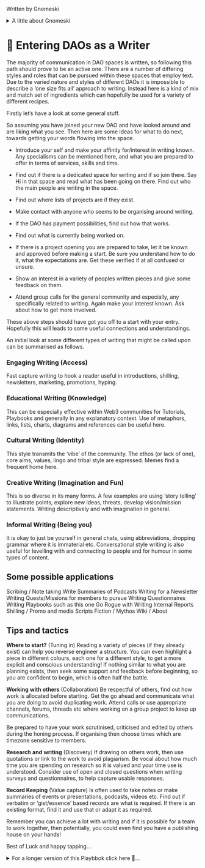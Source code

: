 Written by Gnomeski
<details>
<summary>A little about Gnomeski </summary>
<br />

A curious non-native to Web3 currently exploring Metagame.
I work with text and some graphical elements with an emphasis on Social and Pcychological aspects of this DAO space. 
Former long term off gridder/Boat Gypsy (Capitalism survivor), trained Medical Herbalist and diverse manual trades worker (Gardening, Landscaping, Stonework, Boat Renovator, Structural Repairs on historic buildings, Construction Carpentry) 
I aim to bring awareness from Psychodynamic Group work, Ritual self-dev work, Personal Psychotherapy journey and Alt approaches to personal freedom. 
I love to promote responsible Anarchic co-operation, humour, honesty, diversity, majik and integrity.

</details>
<p></p>

# 📝 Entering DAOs as a Writer

  

The majority of communication in DAO spaces is written, so following this path should prove to be an active one. There are a number of differing styles and roles that can be pursued within these spaces that employ text. Due to the varied nature and styles of different DAOs it is impossible to describe a ‘one size fits all’ approach to writing. Instead here is a kind of mix and match set of ingredients which can hopefully be used for a variety of different recipes. 

  

Firstly let’s have a look at some general stuff.

  

So assuming you have joined your new DAO and have looked around and are liking what you see. Then here are some ideas for what to do next, towards getting your words flowing into the space.

  

-   Introduce your self and make your affinity for/interest in writing known. Any specialisms can be mentioned here, and what you are prepared to offer in terms of services, skills and time.
    
-   Find out if there is a dedicated space for writing and if so join there. Say Hi in that space and read what has been going on there. Find out who the main people are writing in the space.
    
-   Find out where lists of projects are if they exist.
    
-   Make contact with anyone who seems to be organising around writing.
    
-   If the DAO has payment possibilities, find out how that works.
    
-   Find out what is currently being worked on.
    
-   If there is a project opening you are prepared to take, let it be known and approved before making a start. Be sure you understand how to do it, what the expectations are. Get these verified if at all confused or unsure.
    
-   Show an interest in a variety of peoples written pieces and give some feedback on them.
    
-   Attend group calls for the general community and especially, any specifically related to writing. Again make your interest known. Ask about how to get more involved.
    

  

These above steps should have got you off to a start with your entry. Hopefully this will leads to some useful connections and understandings.

  

An initial look at some different types of writing that might be called upon can be summarised as follows.  
  

### Engaging Writing (Access)
Fast capture writing to hook a reader useful in introductions, shilling, newsletters, marketing, promotions, hyping.  

### Educational Writing (Knowledge) 
This can be especially effective within Web3 communities for Tutorials, Playbooks and generally in any explanatory context. Use of metaphors, links, lists, charts, diagrams and references can be useful here.

### Cultural Writing (Identity) 
This style transmits the ‘vibe’ of the community. The ethos (or lack of one), core aims, values, lingo and tribal style are expressed. Memes find a frequent home here.

  

### Creative Writing (Imagination and Fun) 
This is so diverse in its many forms. A few examples are using ‘story telling’ to illustrate points, explore new ideas, threats, develop vision/mission statements. Writing descriptively and with imagination in general.

 
### Informal Writing (Being you) 
It is okay to just be yourself in general chats, using abbreviations, dropping grammar where it is immaterial etc. Conversational style writing is also useful for levelling with and connecting to people and for humour in some types of content.

  

## Some possible applications

  

Scribing / Note taking
Write Summaries of Podcasts
Writing for a Newsletter
Writing Quests/Missions for members to pursue
Writing Questionnaires
Writing Playbooks such as this one
Go Rogue with Writing
Internal Reports
Shilling / Promo and media Scripts
Fiction / Mythos
Wiki / About

  

## Tips and tactics

  

**Where to start?** (Tuning in) Reading a variety of pieces (if they already exist) can help you reverse engineer a structure. You can even highlight a piece in different colours, each one for a different style, to get a more explicit and conscious understanding! If nothing similar to what you are planning exists, then seek some support and feedback before beginning, so you are confident to begin, which is often half the battle.

  

**Working** **with others** (Collaboration) Be respectful of others, find out how work is allocated before starting. Get the go ahead and communicate what you are doing to avoid duplicating work. Attend calls or use appropriate channels, forums, threads etc where working on a group project to keep up communications.

Be prepared to have your work scrutinised, criticised and edited by others during the honing process. If organising then choose times which are timezone sensitive to members.

  

**Research** **and** **writing** (Discovery) If drawing on others work, then use quotations or link to the work to avoid plagiarism. Be vocal about how much time you are spending on research so it is valued and your time use is understood. Consider use of open and closed questions when writing surveys and questionnaires, to help capture usable responses.

  

**Record Keeping** (Value capture) Is often used to take notes or make summaries of events or presentations, podcasts, videos etc. Find out if verbatim or ‘gist/essence’ based records are what is required. If there is an existing format, find it and use that or adapt it as required.

  

Remember you can achieve a lot with writing and if it is possible for a team to work together, then potentially, you could even find you have a publishing house on your hands!

  

Best of Luck and happy tapping...

<details>
<summary>For a longer version of this Playbbok click here 👀...</summary>
<br />


  
![](https://lh3.googleusercontent.com/kjM6ubVa95ga390-RxhuX-YijQr8vNnjjDhIlWu0OCBitW5eZv8RiuochUTaAv6izsr1CKFFA-noPdlFYokYKFtyzj53SGOhT1w9V7VcVABLlU6PRrCAFOxoBB_UyYHLRAkixU9h0pvK3KowCg)**

# 📝 Entering DAOs as a Writer

  

The majority of communication in DAO spaces is written, so following this path should prove to be an active one. There are a number of differing styles and roles that can be pursued within these spaces that employ text. Due to the varied nature and styles of different DAOs it is impossible to describe a ‘one size fits all’ approach to writing. Instead here is a kind of mix and match set of ingredients which can hopefully be used for a variety of different recipes. These ingredients are here presented as a list of styles and possible uses/recipes are also presented as examples.

  

Firstly let’s have a look at some general stuff.

  

So assuming you have joined your new DAO and have looked around and are liking what you see. Then here are some ideas for what to do next, towards getting your words flowing into the space.

  

-   Introduce yourself and make your affinity for/interest in writing known. Any specialisms can be mentioned here, and what you are prepared to offer in terms of services, skills and time.
    
-   Find out if there is a dedicated space for writing and if so join there. Say Hi in that space and read what has been going on there. Find out who the main people are writing in the space.
    
-   Find out where lists of projects are if they exist.
    
-   Make contact with anyone who seems to be organising around writing.
    
-   If the DAO has payment possibilities, find out how that works.
    
-   Find out what is currently being worked on.
    
-   If there is a project opening you are prepared to take, let it be known and approved before making a start. Be sure you understand how to do it, what the expectations are. Get these verified if at all confused or unsure.
    
-   Show an interest in a variety of peoples' written pieces and give some feedback on them.
    
-   Attend group calls for the general community and especially any specifically related to writing. Again make your interest known. Ask about how to get more involved.
    

  

These above steps should have got you off to a start with your entry. Hopefully this will lead to some useful connections and understanding.

  

An initial look at some different types of writing that might be called upon can be summarised as follows.  
  

**Ingredients List**

- Engaging writing (Access)
- Educational writing (Knowledge)
- Cultural writing (Identity)
- Creative writing (Imagination and Fun)
- Informal writing (Being you)
- Cooking Instructions
- Working with others (Collaboration)
- Research and writing (Discovery)
- Record Keeping (Value capture)

  
  
  
  
![](https://lh4.googleusercontent.com/byD2M0bg3_sHTTv64ieSWhtkXNhiGrUEgvZ9StMBRwtzeZblGIrjtJCBgjzCreRUBjY30b_2I_HArMe5E1d8UmBVYKROI_PpzfxDUAnRsBR0dE9M3rxDKnIUcljEwJjodvG4sGl4vE_hq-ly3w)  
  
  

## Some Useful Ingredients

  

**Engaging writing** is often used as a form of ‘fast capture’ of attention on the internet and in the media. It usually follows the K.I.S.S (keep it simple stupid!) method for effective direct communications. This is in line with the often frantic speed of people’s brains and eyes as they search the web for what they seek. This searching often means people are scanning a lot. Their eyes are skipping across text, especially upon first encounter. These scanners seek to see how relevant written information is to their intent at the time and do so as quickly as possible. For this reason it is often the case that this writing follows the rule of the inverted triangle.

  
  
![](https://lh3.googleusercontent.com/57s-yFi8mENUDK_NUtetKBcFTVAIVdw9tpBIq33E_AyIs5i05dpjGLzM0XVtZqppTdZrkbf2pYRk4Aa47VY50i9jrVOdT-WrxegzoHLZYxGUlpYoG3exzP2f9-6GHySSnMYuV44C7EVoQrat1w)

This means that the main essential points we want communicated should be front loaded in our article. These being scanned and hopefully found to be relevant can help to hook a reader. A speedy hook is the name of the game here. Then they may settle in for a more in depth read and we can get to some of the finer points as we move down our page/s.

  
![](https://lh5.googleusercontent.com/YVsdyZzWpIXFIJddWpniCjNZTXokKxEZmAqdjG4UkI8NXKkrtW_iW33Iv4kpiBUXza4HSGmu62U5_aV_Uuy4tNkLJURgJvUVLAj8S1lZgI-QStYQ-t_OcHLfhN2_CPKUfsjIV1RuZ6l8LPeNjA)

This style can be likened to the use of keywords for search engine optimisation in websites. The difference here is we are not seeking to attract the Google bots to rank us asap. Instead here we seek to rank highly in the search engine that is a reader’s mind.

  

This style often used for Marketing and promotions is especially useful when shilling and for news aimed at the public. In general this is also useful for introductions to a number of pieces where we seek to facilitate a smooth and swift approach to our chosen subject matter. Our words in this style bring people from point to point with minimal effort.

  

The words become almost invisible as they provide a path of least resistance. This is not a time for being verbose, using slang or generally drawing any attention to the written word, or the persona of the writer. The subject’s immediacy and relevance are what is paramount to convey with this strategy of fast capture.

  

Hype is a spin off of the pursuit of fast capture and typically involves exaggerated enthusiasm and/or claims. While this can work initially, it must be understood that when this tactic is seen through, it will put people off and may leave them with a bad taste in their mouth. To avoid people later feeling like they have had a rug pulled out from under them, this ingredient should be used sparingly.

  
  
  
  
  

**Educational writing** is as for engaged writing in some senses with some additional elements. These elements may vary depending on the nature of the content. We may add more cultural writing elements in a socially educational piece, or follow a slightly more academic style if delivering more technical content for example. The similarity to engaging writing relates to wanting our writing to be stimulating.![](https://lh5.googleusercontent.com/mf13jMFjfwhaCCDyLxaNuPXQMBfOfXQv0olQQyCqduaP7q28_QG_t7t19GFvZG3DqX_SC8aDuCKxcRRNXzlZv5mKgbpn8f8aRVdEJdrXUR_tqtuutl5B8934LXvuCTqvz6nQhVzsddNZ3wof4w)

  

This kind of writing aims to be as simple, accessible and direct as possible, while conferring knowledge and can be especially effective within Web3 communities for Tutorials, Playbooks and generally in any explanatory context.

  

The use of questions in educational writing can be useful in a number of ways. We can ask questions and then go on to answer them, as is often the format seen in FAQ sections of websites. In FAQs this is often done in a specific question to answer, list format. Alternatively the questions may form a major premise in our introductions, which the article then goes on to address with answers. We may explore a subject for educational and thought provoking reasons and actually conclude with questions that seek to fuel the curiosity and intellect of a reader.

  

A common device in educational writing is the use of metaphor to help leverage the existing understanding of a reader. This can be very useful if our metaphor is similar enough to what we intend to explain. In each case we aim to transfer the meaning of the metaphor into the language of our own subject matter. This device is often used to establish a basic framework of understanding which we can then refine and detail as necessary. A number of metaphors may be used in sequence in this way to additionally assist deepening of understanding. It tastes a bit like chicken..

  

An educational writer may be more inclined to use lists. These lists should be created where possible with a rational and coherent structure.

  

An example of such a situation is a cooking recipe where a list may begin with the medium i.e. oils, butter, ghee that are to be cooked in.

Followed by vegetables and/or meats listed in the order in which they get added and followed by additives such as tins of tomatoes and finally spices.

Another approach is to list based on weights and volumes from greatest to smallest.

  

Some other examples of ordered listing are alphabetical, chronological or priority based structures. Similarly rational approaches should be used for tables, diagrams, illustrations and charts, particularly where they may be referenced more than once in a document.

  

The use of links in this kind of document presents a few possibilities and those are optional and mandatory links.

  

With optional links our writing flow should continue as if the link has not been clicked and read. These can be used where we are simply backing up, or elaborating on something we have mentioned. It provides an opportunity for someone to deepen an insight into a specific thing, to find proof of a statement, or to introduce a connected subject that may also be of interest.

  

Mandatory links need to be read in order to fully understand the discussed matter. In this case we should attempt to create a shift in our writing after the link to make this more evident, or openly state the importance of the linked content.

  

References can be used after an article, especially if it is potentially contentious to some people, or a new concept. Where these are used then the closer to the source of data the references lead, the more powerful they are likely to be.

  

Academic writing has conventions and formatting requirements which can be very discipline specific. These are considered specialisms that would generally not be expected of someone new to / untrained in a subject. Although of course anything is possible if someone is sufficiently motivated to do a lot of research.

  
  
![](https://lh6.googleusercontent.com/ns8KkfbCPlhwy46KS87JggpMcU-t9n5z01gh0I3txpEXhorAh-qYiSh98ltYgT0Dy5XvTXHk3igIDcuFaYa6dU-87wUDHUGL8jRku9rP8YpSnZHa0--LzHYZneYctp4WL7M_cDycdmidGEBPRQ)  

**Cultural Writing** is specific to the flavour and character of a community. Some communities may be quite formal and mainstream, even corporate seeming with high standards of preferred etiquette. Alternatively a DAO may enjoy a raucous, spicy and rowdy approach that includes profuse swearing, NSFW content and radical self expression for example. In any case the acceptability of a piece written for a community will always to some extent rely on the ability to write in a way that expresses it’s chosen approach.

  

These cultural styles act as filters to varying degrees, attracting aligned people and repelling those who are not. They also act as an ongoing sense of identity and can reinforce group bonding. Here jargon, slang and the DAO’s preferred ‘lingo’ can be freely used and celebrated when writing internal communications intended for the DAO itself. This lingo may be useful for outward facing communications as well, where the DAO seeks to express it’s flavour as a cultural transmission.

  

This cultural transmission in some cases may even be of greater importance than the full literal understanding by the public of every word they are reading! In such cases the DAO may be attractive to those who like the allure of a close knit / tribal or sub-cultural group. Here there is a sense of mysterious/artistic expression or uniqueness. People being attracted on this basis do so on the implied understanding that they will learn more as they go along.

  

In many cases both cultural and literal communications can be achieved (if desired) by saying the same thing in differing ways, one full of colour and another as clarification.

  

Moral and ethical positions are important things to be aware of. For example certain terms may be considered offensive to certain groups and not others. Further to this, is the collective mission statement a DAO may be formed under. This should explicitly or implicitly inform the flavour of language that is used, to varying degrees depending upon context.

  

Socially directed pieces will likely be expected to express some, or all, of the core values quite openly at some point for example. While a tutorial about using a piece of software would not require such an element. To some extent the acquisition of a cultural understanding as a writer, as for anyone, will be a matter of time spent involved. A broad sense of general values should be evident early on, such as assertive professionalism or laid back friendliness.

  

By learning the trademarks of other styles of writing being covered in this guide, it is hoped, will aid in helping to identify how cultural writing is woven into a particular DAO’s existing content that you read. The more clearly this can be seen and understood, the better it can be used in a sympathetic and powerful way in your writing. In any case, the amount of flavour being used and considered appropriate, is just as important as the actual flavour itself.

  
![](https://lh3.googleusercontent.com/D6CD_hfhKVtzGljmlHcdqRFuRck1vvZ7E__4QLhVovUFePMXW4CEDrx2mcU5cgFIGklLRV8JIj_eDRi5tXbsK4_H85BufWbncwfP2r6IiyXx_gV9_0cZ70YSo2TZzAHrsS6r8nhbIOH8jRaS4w)

**Creative writing** consists of the whole diverse world of artistic expression with text. The many forms this can take should be evident to any writer. Within DAO spaces, it may be that creative writing is called for at times and to varying degrees. An imaginative element may be required within a variety of pieces. Sometimes the introduction of a new idea, say, might be accompanied by a story that illustrates an important theme.

  

Parables and tales are useful devices that can describe a subjective process or situation. This parallels the use of metaphors in an educational document about something objective. In fact the two can merge and overlap in interesting ways, depending on subject matter. Engaging the imagination of a reader is pretty much always a useful thing to do. For this reason a creative element could appear in almost any kind of writing.

  

The very nature of DAOs, includes their intended lack of hierarchical structures (generally speaking) as they encourage and empower us to be autonomous and yet collaborative, as associations of free agents. So unlike in the usual formal workplace structures of the ‘real world’, every person’s imagination is potentially of greater value and may have more impact as a result.

  

Descriptive writing is certainly a powerful way to convey feelings. Instead of simply directly saying I felt X, Y or Z when blah blah happened, we can elaborate on an experienced moment, making it feel vivid, personal and unique. This sharing of human experience is often a lot easier to relate to, showing nuance and complexity and increasing understanding by others, who may in turn share their thoughts and experiences. In essence this is one of the purposes of storytelling circles and is an ancient practice that still continues worldwide today.

  

Myths throughout time have been used to transmit important messages. Some people today view such things as primitive, unenlightened and naive. There is however no denying the power a story can have to engage the mind. It stands to reason after tens of thousands of years of oral tradition, that this is something that can stir us as deeply as a campfire does, often more. There is nothing naive about the human imagination, that is the source of so many visions and inventions. The development of new technology comes from being able to visualise something that does not currently exist after all. Like all muscles, this faculty needs to be exercised too.

  

Another use of imaginative writing is to explore possible future scenarios, that may be good, bad, funny or whatever. In this way we project various possibilities into the unknown. Creating our ideal futures and anticipating possible obstacles and threats, can help inform us what actions are best taken now.

  

If we are lucky enough to be asked to, or if we just feel like sharing out of our own generosity of expression, there are so many ways we can share creatively. From writing myths, stories, anecdotes, prose, poetry, songs or whatever, there is a lot of scope to celebrate, elaborate, decorate and illustrate with words.

  

Really, it is not possible to cover all the potential uses of creative expression that may be relevant to DAOs with them all being so diverse. All I can do here is point out a few examples and restate that this is still a very relevant component of community and communication, which can reach us on unconscious levels as well as inspire us consciously. The degree to which this view is shared, will vary from DAO to DAO.

  
![](https://lh6.googleusercontent.com/zVfo6Ef8PpNgo6XX_jjPfHVuzCyW3VzlEscNI7r_LlsirPHztpyXAOYpiDP5HH23eIiOZ89yaj47aPook1JRkoVLmeS2FJoBtyfo9dmPTv0XMqOB3u3YBXM0269cyUb_3b_1-HHR7qOfdTWtLA)

**Informal Writing** includes all the usual writings we do just communicating about anything such as with text messages or on busy forum threads. As many communities are basically built largely around text exchanges, this means to some extent, we are our words. In addition to this, informal style relates to having a conversational vibe to writing as part of an actual piece.

  

Being conversational and chatty with writing can warm people to your work, if used in the right context. Writing in the first person, being reflective, asking rhetorical questions, sharing insights, experiences, feelings and anecdotes can definitely set a relaxed tone, helping to lower inhibitions.

  

This might be useful to help the reader lower their guards around a tricky subject where trust is needed. It might be used as part of the background to sharing some philosophical thought. It might be the general approach for something comical or satirical. This style of writing can unnerve some people who are not so sure about your intimacy in which case they may react by actually becoming more guarded and even suspicious of you. So the degree to which this is used will vary a lot between target readerships and desired outcomes. Potentially the applications are wide ranging.

  

As a writer it can for some be a bit of an obsession to always be correcting every minor typo we make. Our interpersonal informal communications can be a place to do this and practise things we are weak on. Personally I like to generally not be so bound by the analytical mind in this area. I want to be me, as I am at the time to a greater degree. Basically being so ‘up-tight’ with our wording even when ‘off duty’ is optional. I mean it may depend on the space you have chosen to be involved in, as to how informal most people are. I suggest that as a liberating exercise we spend a day a week where we do not correct any typos or small grammatical errors. Use slang or text speak if you fancy and generally let things just naturally be.

  

As long as ‘wot u rite’ is understandable, it is not actually always important to others that we be so correct. This of course may not appeal to everyone. Personally I have found it relaxing and I can come across as my genuine, less than perfect, ‘sofa-self’ this way.. Just a thought. Some may see this as lazy. Whatever feels most like being yourself is good. The ‘do easy’ approach, where possible, can free up attention and energy for more important tasks. This is where what looks like laziness to some, can actually be efficient.

  

For the majority of spaces it is a good idea to practise non violent communication. Vernacular Prime where all tenses of the verb ‘to be’ including am, are, is, etc, are removed from the language, is a good fall back system to be aware of, should you ever find yourself in ‘troll country’, or a heated debate/argument. This tool can help you to watch how you are coming across while emotionally charged.

  

**Some possible applications** 

  

- Scribing / Note taking
- Write Summaries of Podcasts
- Writing for a Newsletter
- Writing Quests/Project Plans
- Writing Questionnaires
- Writing Playbooks such as this one
- Go Rogue with Writing
- Internal Reports
- Shilling / Promo Scripts
- Fiction / Mythos
- Wiki / About

  
  
![](https://lh6.googleusercontent.com/-wVJIvrVS-4iLXnibf3Hnlrf8ZiJQG_lyOjr6hDFMFRpa3thC3152t2DIHEGcTbVVUpYpC3N_CAMSyfoIdk0hXyKhBHRSIBFvwparOavtjV0A3REalcwzC66o_ccMfDuJDYGd2flgEb31mcatA)

## Cooking Instructions

  

Working together is a possibility and a benefit of being part of a community. This may be a new idea for you and you may prefer to work alone still. A couple basic benefits of connecting with others is for feedback and helping each other with editing/proofreading. We can all be a bit blind to our own writing and fresh eyes can really help a lot for this reason.

  

Sometimes if we are writing on behalf of a group it may be required that our work is put up for feedback and adjustment. This might involve uploading a document on Google docs, or equivalent platform, and dropping a link for others to either comment or edit the work. It can be difficult to see our work chopped up. Cherished bits being dissected, removed or changed, can feel quite violating. Especially seeing changes happen which you disagree with. Not everyone is up for this. The thing that is tough with this is relinquishing a sense of ownership. This is the spirit of collaboration however and so we must to a degree ‘get over ourselves’.

  
![](https://lh3.googleusercontent.com/3gPbm5v7IhEC3w9stMwFM356WSw-icuqaxX__Acc1jaSi4qZqDVRK5twAT4Me6rQHTNo2uBtMGqtfTlGAZxDXlk0HjeGebjon0MxQQPgic5Kpcy3YaHahcUKM9PprpH9iwc1JX165GknQkhb7w)

An issue with granting broad editing permissions is someone may come and change something irreversibly (have a back up) and actually make the piece worse as a result. A hatchet job. For this reason it is best to stick to commenter permissions, (unless you have developed a lot of trust in someone, which takes time) so that you can discuss or fend off certain suggestions. Some proposed changes may need to be put out for wider feedback if there is a persistent sticking point. Again, this is a good reason why it is useful to have some others who are interested in writing at the ready, to discuss things with. A micro vote might even be useful.

  

There are certain etiquettes that communicate respect and should be observed. If you are editing someone's work and you decide it best to make some sweeping changes, then discuss it with them first. If there are individuals running a writing collective in a DAO, then it is good to discuss work plans with them and/or post in a relevant thread about writing projects. There are a few reasons for this.

  

-   So two or more people do not work on the same piece without awareness that it is already a work in progress. This of course is likely to waste time and effort and may generate tension, or hopefully just laughter and the exchange of Homer Simpson memes.
    

  

-   So that you may be pointed to work that is of a higher priority and so considered more valuable at the time.
    

  

-   Cherry picking of prized projects without being willing to do more basic/grounded, or even boring work, can cause alienation of your peers.
    

  

-   Sometimes in a group access to the most fun projects may come after demonstration of commitment and ability on other stuff.
    

  

It is also possible that a large piece of work may be cut up into sections or chapters. In this case we need to be aware of the expected writing style, the favoured tense and other such essentials like the scope of that section, it’s length etc. Where certain words are freely interchangeable with others in someone's work, try to avoid stubborn pedanticism.

  

If you find yourself organising a group project, be sure people are happy and understand what is desired from them. Try to avoid cluttering up a project with too many people, or by having unclear parameters, where work may overlap. Too many cooks spoil the broth!

  

Group working, whether loose or close, is best tied together by online meetings. These are group calls you can organise, or find organised by other writers involved in a project, guild, or other kind of initiative. They might be voice only or video conference types of call. These calls can be great ways to communicate all sorts of things and support each other and seek consensus. Messaging by text is also good. If there is not a designated area/forum where a group’s projects can be discussed, then suggest one is created for the purpose, or set one up.

  

If you feel you are experiencing levels of communication that impede your concentration on the actual doing of the work, then consider using, silent, do not disturb, or other settings that allow your focus to be steady and in an uninterrupted flow for periods.

  

Generally wherever collaboration is occurring communication will play an important role. So if you are in a group workflow and there is little communication, then reach out. Consider asking for, or organising, a group call and invite everyone involved or interested to it. Be sure to try and fit this into a time slot that overlaps favourably with as many members’ timezones and availability as possible.

  
![](https://lh4.googleusercontent.com/Aalj6XpsdXGXXVAs5e09yuNAhagEQ29ok8o0Ol9PiUnl9nOQ3yLmnSxgFqL7DAOhcmvspNPp0IsgVUPtyPAiGhHZly2OCci5ZQlNflO4-HwQzZtKyrXwVB1FU-7s2udDltIwDNlO3uHlWXUPRw)

Research and writing often go hand in hand. It is rare to just know everything about all the things we put down in words. So we want to go and learn, verify our facts or statements, or find supporting viewpoints that may give us new insights we can share or reflect on.

  

Of course research is one thing and plagiarism something else entirely. If we are going to copy someone else's work we should present it as an annotated quotation or link to it. Otherwise our words should be our own. The internet is full of copy-cat websites that all have identical text. Not only is this a sign of laziness and theft, but it also makes ‘your’ article less likely to be read. I mean it has probably already been read elsewhere, like possibly in the place where the originator first posted it! :P

  

Some famous professional writers employ researchers to go and find out all kinds of things while they write away. What was the main reason for the control of the Syphilis epidemic in the early 20th century? Has Area 51 ever been completely opened up to the public and free press to explore, and if so what are the details? This could be mimicked with a large project that lots of people wanted to be involved in.

  

Some pieces of work involve a hell of a lot of research and it may take even more time than the actual writing. Readers do not necessarily comprehend the work involved when reading the finished piece. For this reason, if you have a payment system linked to people's approval ratings of your contributions and efforts, you may want to post about your research separately from the final written product. This can increase your chances of being valued appropriately for all your work.

  

As stated in the Educational Writing section, references could be used to direct readers to follow up with reading into sources.

  

Writing itself can be used for research purposes in the form of questionnaires or surveys. In structuring these it helps to consider what sort of data you want. How will it be used? If you want to have very clear and distinct categories to arise from your questions, then closed questions and multiple choice formats suit this well.

  

Closed questions are structured in a way that limits the answers down to a small number of possible responses, which are short in nature, such as yes, no, maybe, other.. Multiple choice questions work this same way but with a slightly more specific format. These questions lead to data that is most easily used statistically.

  

Open questions are those that can lead to a wide variety of answers. These answers may be of unbound length or confined to a certain word count. We see these commonly when being set an essay to write. Philosophical questions can be some of the most open ended questions possible for example, and give rise at times to debates which last for centuries! Open questions are best when trying to promote sharing of ideas and opinions, for broad types of brainstorming, for exploring unknown areas of thought and opinion and many other pursuits of expansive and varied feedback. These are most likely to make people chatty and answers can also be surprising.  
  

Can we write about things which are new to us by doing our research thoroughly?  
DYOR (Do Your Own Research) – Write Article – Get Article verified for required edits by someone who is native to the subject.. complete edits and publish!

  
![](https://lh6.googleusercontent.com/bpe4ya9InXp1dEIPbe2EIuhLlRFnLEwuh5x-qxKDw8axD4CzaWDX5Qw5iCunJYMLE5CWZTDsVkkiIR8PKklTrUY_oWlHqFhFU-JSIlbwAPHjZ2YVqX_Eficwnkcs_18JfhOf-QsOkjoRwEUdLA)

Record Keeping in text is often found in the form of taking notes during scheduled group calls. Although there is no reason why you cannot take notes at other times, if others who you are recording are fine with that.

  

Depending on the conventions of a DAO these records may be as actual minutes i.e; verbatim (word for word) notes, or a more informal ‘gist’ based notation. Gist based is focused on capturing essential specifics, salient points and general message, rather than being verbatim. It is better suited to fast moving exchanges with numerous participants. It can also help cut out off-topic chat, making the notes more streamlined to read back over. This is easier to keep up with also, for those of us who are not touch typists.

  

In both cases it may be of use to record the event so you can refer back to the recording where it is hard to hear someone at first. Some people have heavy accents, or other sounds can interfere with clarity of voice at the time, so recording helps reduce loss of information.

  

If at the time of the meeting you notice that something has been missed and is unlikely to be captured in the recording then do speak up. Apologise for the intrusion and get the clarity you need.

  

There may be a note taking format that has been used before which you can find. If the space is a newborn, or note taking is just beginning then make your own format. I was lucky enough in this that the person before, thankfully made a note taking document template, and instructions for what to do with notes after they are made. If no such things exist you can suggest they be created and/or seek guidance on how to best proceed.

  
  
![](https://lh3.googleusercontent.com/ITJ5XCT3XnMt8dR-81r4Ou16pKK-xqPCAgLNl6mvh_MsMZivlJM2NRgQ7MFEvFcgWiPoJiT-_77HQTJscz32IoKpKDAzwFT_VwU14Nauk4apmgr-I3J3pLy9tbXzDIq9B1ovXAp7BJLlehHFUw)

**Baking a Dream Pie**

  

Here is an idea you could literally do, or it can just be useful as a mental exercise to imagine as you read this.. So read some articles (if they exist!) within your DAO that are likely to have a similar structure to the one you propose to write. By this, I mean they are of a similar subject matter, aim to achieve comparable outcomes and have the same kind of audience. Now you are going to put it through your analyser, by nibbling on each little bit of it at a time. This will definitely help you tell what ingredients it is made up of. Soon you will be able to reverse engineer it’s recipe.

  

1.  Firstly read it through taking it in well, mentally noting the kind of ingredients that seem obvious and any parts where they seem to change.
    
2.  Now make a colour key of the different kinds of writing.. Red for engaging, Blue for knowledge, Yellow for Cultural or whatever.
    
3.  Next copy the text and paste into a word doc if you can.
    
4.  Now read it through a number of times. Each time, have a specific kind of writing in mind, such as Cultural writing for example. Now when you find elements that taste strongly of that, you highlight them with a specific colour.
    
5.  Scan it through for each type of ingredient and highlight accordingly. Now take as close a guess as you can at what percentage of each colour you have found in that writing.
    
6.  Make a Pie Chart from it!
    

  

So while I expect it is unlikely for you to actually carry out these steps, if you did I reckon it would work well! The importance of this process is that re reading an article looking for specific things can help to uncover its various layers. Or the lack of variety in the piece.

  
  
![](https://lh6.googleusercontent.com/hdqCrjKjU3Eb5yfM1aKkcrytwon6ZP0VPRZ4H8XU-b-0-fln27p_pqAjGdo4EbUU3pNq_-YWc1smTreRD_BVcaINcBf5xuTBitnD9UoVr4JXkN8Y69yNqFRJ4kN1Gi0gHjyJyqaDO_WCp_dBOQ)

**Make Your Own Recipes**  
  
So hopefully once you start to get a feel for the kind of ingredients that go into the works that are already part of your DAO, you can use them and appeal to the tastes of your consumers. Not only that, now you can have a rational basis on which to add some different twists to things. Complementing and diversifying the writing culture you find yourself involved in.

  

Then there is always the option of sometimes just doing things in exactly the way you want and to hell with rules or expectations of others! At Metagame we call this The Rogue Path.

  

All I have written above is to help you to navigate into a DAO and also a possible way of looking at writing in general, in case you are new to the subject. If not then I hope you have still found a few points useful.

  

Remember you can achieve a lot with writing and if it is possible for a team to work together, then potentially, you could find you have a publishing house on your hands!

  

Best of Luck, have fun and I hope to see you around!

  

Gnomeski

</details>
<p></p>

